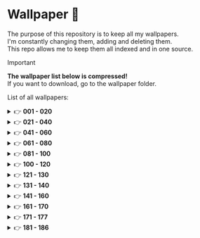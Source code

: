 # Wallpaper 🎨

The purpose of this repository is to keep all my wallpapers.<br />I'm constantly changing them, adding and deleting them.<br />This repo allows me to keep them all indexed and in one source.

> [!IMPORTANT]
> **The wallpaper list below is compressed!**<br />
> If you want to download, go to the wallpaper folder.

List of all wallpapers:

<details>
  <summary>&#128073 <b>001 - 020</b></summary><br/>

  <!-- START -->

N°001
![001_wallpaper](https://github.com/simonemargio/Wallpaper/assets/22590804/55d8f1bd-ef0f-4e48-991f-3cc6acb90ce1)
N°002
![002_wallpaper](https://github.com/simonemargio/Wallpaper/assets/22590804/031c2e05-3051-4fc9-9815-072b398bde55)
N°003
![003_wallpaper](https://github.com/simonemargio/Wallpaper/assets/22590804/b76ca13b-73d1-4b6f-ab59-801ee638caec)
N°004
![004_wallpaper](https://github.com/simonemargio/Wallpaper/assets/22590804/2d5cd822-ec45-44d2-a5f6-893cffcae092)
N°005
![005_wallpaper](https://github.com/simonemargio/Wallpaper/assets/22590804/79a6c3be-c5ee-498d-8427-1c0061699890)
N°006
![006_wallpaper](https://github.com/simonemargio/Wallpaper/assets/22590804/6aefcbeb-f666-401f-b73f-10d653ac6817)
N°007
![007_wallpaper](https://github.com/simonemargio/Wallpaper/assets/22590804/d48c516e-e4fe-4874-a801-adf215fa147f)
N°008
![008_wallpaper](https://github.com/simonemargio/Wallpaper/assets/22590804/d39c4a27-0527-40ef-80f0-23ecfe1e9699)
N°009
![009_wallpaper](https://github.com/simonemargio/Wallpaper/assets/22590804/13f13804-b921-4434-ab0b-618077c6672c)
N°010
![010_wallpaper](https://github.com/simonemargio/Wallpaper/assets/22590804/8ca2dce6-d288-4031-b160-70702ca0b48f)
N°011
![011_wallpaper](https://github.com/simonemargio/Wallpaper/assets/22590804/286f9955-df8c-4547-a089-a4804dedcd6d)
N°012
![012_wallpaper](https://github.com/simonemargio/Wallpaper/assets/22590804/9926b81d-802f-4f23-a0c2-4151051b887f)
N°013
![013_wallpaper](https://github.com/simonemargio/Wallpaper/assets/22590804/1427760e-e611-46eb-b15f-d822165470b2)
N°014
![014_wallpaper](https://github.com/simonemargio/Wallpaper/assets/22590804/af1bd7f6-7a33-4215-94ea-dd7693ce22ff)
N°015
![015_wallpaper](https://github.com/simonemargio/Wallpaper/assets/22590804/041aed32-0259-455f-abf3-d18b73319cca)
N°016
![016_wallpaper](https://github.com/simonemargio/Wallpaper/assets/22590804/a2558057-0e97-441e-9b08-cb9171c270cf)
N°017
![017_wallpaper](https://github.com/simonemargio/Wallpaper/assets/22590804/24c69fcd-d568-4a5d-937d-d922f17786c2)
N°018
![018_wallpaper](https://github.com/simonemargio/Wallpaper/assets/22590804/c1c33c8c-127d-4072-9b67-8d493a295b84)
N°019
![019_wallpaper](https://github.com/simonemargio/Wallpaper/assets/22590804/93d7d3f1-2aa0-48b5-8add-c073616296df)
N°020
![020_wallpaper](https://github.com/simonemargio/Wallpaper/assets/22590804/232c3da1-4b22-4951-9ffe-34b37952404d)

  <!-- END -->
</details>

<details>
  <summary>&#128073 <b>021 - 040</b></summary><br/>

  <!-- START -->

N°021
![021_wallpaper](https://github.com/simonemargio/Wallpaper/assets/22590804/f060c4ab-470d-49a7-b7be-3669a903c266)
N°022
![022_wallpaper](https://github.com/simonemargio/Wallpaper/assets/22590804/4e10e9db-8a07-4259-a368-ee97f6447a25)
N°023
![023_wallpaper](https://github.com/simonemargio/Wallpaper/assets/22590804/5e7d74ec-9f48-4055-9106-b6d3449a530b)
N°024
![024_wallpaper](https://github.com/simonemargio/Wallpaper/assets/22590804/b6246796-fa47-4f79-975d-79a145ce7081)
N°025
![025_wallpaper](https://github.com/simonemargio/Wallpaper/assets/22590804/4b303369-9d81-468b-80dc-a0659fabfcee)
N°026
![026_wallpaper](https://github.com/simonemargio/Wallpaper/assets/22590804/e41beb23-7c11-43b6-a719-5e201781018d)
N°027
![027_wallpaper](https://github.com/simonemargio/Wallpaper/assets/22590804/0b58faf1-a96b-4b74-8dcf-0215457510b1)
N°028
![028_wallpaper](https://github.com/simonemargio/Wallpaper/assets/22590804/9306d46d-5d52-4ac5-8112-f298f879350c)
N°029
![029_wallpaper](https://github.com/simonemargio/Wallpaper/assets/22590804/31307f1e-773e-4d5e-a52e-029ed5301aa9)
N°030
![030_wallpaper](https://github.com/simonemargio/Wallpaper/assets/22590804/dd8a28ef-4c5c-495c-87ee-3531e86a3f12)
N°031
![031_wallpaper](https://github.com/simonemargio/Wallpaper/assets/22590804/55b9d0a8-f24d-465f-bd0d-76236a3450a5)
N°032
![032_wallpaper](https://github.com/simonemargio/Wallpaper/assets/22590804/250e3da1-dadc-4e6e-8fe5-006a30e13b24)
N°033
![033_wallpaper](https://github.com/simonemargio/Wallpaper/assets/22590804/0103a645-0ae7-4b2f-b15f-41195daeefe8)
N°034
![034_wallpaper](https://github.com/simonemargio/Wallpaper/assets/22590804/82da29fc-5cac-4bf5-9978-7e45165cfb82)
N°035
![035_wallpaper](https://github.com/simonemargio/Wallpaper/assets/22590804/e12d7da9-d8ce-4615-a134-5cce9f53ec8f)
N°036
![036_wallpaper](https://github.com/simonemargio/Wallpaper/assets/22590804/598b0b71-dbee-47f5-b2d6-35061158fe55)
N°037
![037_wallpaper](https://github.com/simonemargio/Wallpaper/assets/22590804/228395e1-1f73-4a01-bfae-0a4d531fdd14)
N°038
![038_wallpaper](https://github.com/simonemargio/Wallpaper/assets/22590804/f7fa56e7-028c-4fd5-983d-41a940fb8c21)
N°039
![039_wallpaper](https://github.com/simonemargio/Wallpaper/assets/22590804/7b339f59-5f3b-4442-ba90-684b4131c955)
N°040
![040_wallpaper](https://github.com/simonemargio/Wallpaper/assets/22590804/2243b116-9433-4730-aed1-1fe8282a68b4)

  <!-- END -->
</details>

<details>
  <summary>&#128073 <b>041 - 060</b></summary><br/>

  <!-- START -->

N°041
![041_wallpaper](https://github.com/simonemargio/Wallpaper/assets/22590804/4d242c70-c70b-48aa-aa0a-7d53a9883693)
N°042
![042_wallpaper](https://github.com/simonemargio/Wallpaper/assets/22590804/1ac05a75-62e6-4ed8-b7c9-d42ea2df2c79)
N°043
![043_wallpaper](https://github.com/simonemargio/Wallpaper/assets/22590804/b96baa9d-4e90-461b-ab31-1bf295b2f839)
N°044
![044_wallpaper](https://github.com/simonemargio/Wallpaper/assets/22590804/938ed20e-f700-4d2a-9d75-4e918768eaf9)
N°045
![045_wallpaper](https://github.com/simonemargio/Wallpaper/assets/22590804/7ee205b2-9baf-4e5b-b53d-de7017c3bcee)
N°046
![046_wallpaper](https://github.com/simonemargio/Wallpaper/assets/22590804/6dede694-fd30-4476-b08e-4a0eb8bd5fe6)
N°047
![047_wallpaper](https://github.com/simonemargio/Wallpaper/assets/22590804/9e75a246-c8cd-4aab-867b-8c7cdf8c8cfa)
N°048
![048_wallpaper](https://github.com/simonemargio/Wallpaper/assets/22590804/f4bfdd0c-0d88-431e-84be-2df6f16f4140)
N°049
![049_wallpaper](https://github.com/simonemargio/Wallpaper/assets/22590804/0bb9fe96-7f87-4df3-a6ab-674866b2ca15)
N°050
![050_wallpaper](https://github.com/simonemargio/Wallpaper/assets/22590804/b829121b-e8bd-41f6-a366-1f750090394c)
N°051
![051_wallpaper](https://github.com/simonemargio/Wallpaper/assets/22590804/884a7241-5052-44be-83db-aea3b2e3a899)
N°052
![052_wallpaper](https://github.com/simonemargio/Wallpaper/assets/22590804/e551ed0d-c48f-4ee1-9bc8-44090bb6266a)
N°053
![053_wallpaper](https://github.com/simonemargio/Wallpaper/assets/22590804/5374361e-d6b5-4df3-a3f6-95f62b918453)
N°054
![054_wallpaper](https://github.com/simonemargio/Wallpaper/assets/22590804/8edc0e99-6d25-4697-b822-45d50f29d078)
N°055
![055_wallpaper](https://github.com/simonemargio/Wallpaper/assets/22590804/3e98e665-862a-4afc-93dd-361c2236c35c)
N°056
![056_wallpaper](https://github.com/simonemargio/Wallpaper/assets/22590804/c7baeda8-968d-4b40-bfb0-d5616a7e83d6)
N°057
![057_wallpaper](https://github.com/simonemargio/Wallpaper/assets/22590804/58a64f42-65cd-4a64-83b2-45b29bf186c3)
N°058
![058_wallpaper](https://github.com/simonemargio/Wallpaper/assets/22590804/9e6743f4-1990-4226-92ba-108378da28a4)
N°059
![059_wallpaper](https://github.com/simonemargio/Wallpaper/assets/22590804/16923025-342e-4558-b425-8cd703193391)
N°060
![060_wallpaper](https://github.com/simonemargio/Wallpaper/assets/22590804/815588cc-4fdb-477e-a5b4-b06e8212b8db)

  <!-- END -->
</details>

<details>
  <summary>&#128073 <b>061 - 080</b></summary><br/>

  <!-- START -->

N°061
![061_wallpaper](https://github.com/simonemargio/Wallpaper/assets/22590804/5785adad-48da-406c-ac88-943d9ea3a9ec)
N°062
![062_wallpaper](https://github.com/simonemargio/Wallpaper/assets/22590804/28f4112d-742b-41fd-92ed-0b05428ea7b7)
N°063
![063_wallpaper](https://github.com/simonemargio/Wallpaper/assets/22590804/8135b34b-29bf-448e-a367-ac21251d1895)
N°064
![064_wallpaper](https://github.com/simonemargio/Wallpaper/assets/22590804/2275f598-7f28-45ae-8694-97be678c91e0)
N°065
![065_wallpaper](https://github.com/simonemargio/Wallpaper/assets/22590804/84a89374-c416-4c17-b56e-66a7fa61eecd)
N°066
![066_wallpaper](https://github.com/simonemargio/Wallpaper/assets/22590804/dee7bb1f-7d6b-419f-908d-5500b0556f6a)
N°067
![067_wallpaper](https://github.com/simonemargio/Wallpaper/assets/22590804/e98cb2d7-fde4-4d2d-83e6-cb6a8bd27b61)
N°068
![068_wallpaper](https://github.com/simonemargio/Wallpaper/assets/22590804/cd9c3a05-c4f5-4170-a725-ff7b5b3e8217)
N°069
![069_wallpaper](https://github.com/simonemargio/Wallpaper/assets/22590804/b600bd21-01b8-4ad3-93f6-aceec61c83fe)
N°070
![070_wallpaper](https://github.com/simonemargio/Wallpaper/assets/22590804/b5da5867-7982-418d-ab0b-69e884f8ebf4)
N°071
![071_wallpaper](https://github.com/simonemargio/Wallpaper/assets/22590804/77a629fe-9c89-4fdd-9c34-0e2a06b8143e)
N°072
![072_wallpaper](https://github.com/simonemargio/Wallpaper/assets/22590804/6e4e0e7c-6a39-4fae-a028-b0be96e4c734)
N°073
![073_wallpaper](https://github.com/simonemargio/Wallpaper/assets/22590804/a4d70331-d8f9-4dec-a1cb-70e296180525)
N°074
![074_wallpaper](https://github.com/simonemargio/Wallpaper/assets/22590804/a1a3fc1f-e45c-44bc-a9e0-0ee075f450b4)
N°075
![075_wallpaper](https://github.com/simonemargio/Wallpaper/assets/22590804/9daa980a-e9cb-4db9-9899-e834739621d8)
N°076
![076_wallpaper](https://github.com/simonemargio/Wallpaper/assets/22590804/683bbd14-1272-4356-9b80-a2623814b833)
N°077
![077_wallpaper](https://github.com/simonemargio/Wallpaper/assets/22590804/24575cd9-7964-482f-9acd-9c3fc281ddb2)
N°078
![078_wallpaper](https://github.com/simonemargio/Wallpaper/assets/22590804/376d13c1-63d5-4af0-bd4f-34529291f865)
N°079
![079_wallpaper](https://github.com/simonemargio/Wallpaper/assets/22590804/29028e16-9b6b-41b2-a820-2a1fd693a49e)
N°080
![080_wallpaper](https://github.com/simonemargio/Wallpaper/assets/22590804/990ee81e-84b1-4002-a053-bab5be284e28)

  <!-- END -->
</details>

<details>
  <summary>&#128073 <b>081 - 100</b></summary><br/>

  <!-- START -->

N°081
![081_wallpaper](https://github.com/simonemargio/Wallpaper/assets/22590804/2bd18b31-9021-48a6-b0ef-3fda9fb9f85a)
N°082
![082_wallpaper](https://github.com/simonemargio/Wallpaper/assets/22590804/8826fd1d-b857-4785-bf3a-bee3cdf46c2a)
N°083
![083_wallpaper](https://github.com/simonemargio/Wallpaper/assets/22590804/28bc8829-f3a9-4d48-91aa-011a1fb4a0e3)
N°084
![084_wallpaper](https://github.com/simonemargio/Wallpaper/assets/22590804/f30f424b-1661-4028-9268-3d3a5f088ec3)
N°085
![085_wallpaper](https://github.com/simonemargio/Wallpaper/assets/22590804/2f83bcc7-0d77-45b8-8842-85dc98781cb9)
N°086
![086_wallpaper](https://github.com/simonemargio/Wallpaper/assets/22590804/233719d2-0995-441e-b23b-e1f1c3d1d609)
N°087
![087_wallpaper](https://github.com/simonemargio/Wallpaper/assets/22590804/d85afd29-dd68-44aa-a48f-4ef6e88cf28c)
N°088
![088_wallpaper](https://github.com/simonemargio/Wallpaper/assets/22590804/82f504b7-7a98-44a1-a630-91a6c31c4ae8)
N°089
![089_wallpaper](https://github.com/simonemargio/Wallpaper/assets/22590804/145e5a42-b367-480b-821c-5beff1c16971)
N°090
![090_wallpaper](https://github.com/simonemargio/Wallpaper/assets/22590804/d4786893-9ae9-4c47-8184-2eb113f95c67)
N°091
![091_wallpaper](https://github.com/simonemargio/Wallpaper/assets/22590804/3bc73303-c102-4534-aaf7-f90b06b7f601)
N°092
![092_wallpaper](https://github.com/simonemargio/Wallpaper/assets/22590804/645e7e9c-15f4-4d89-a907-bbcb9a4b6cc9)
N°093
![093_wallpaper](https://github.com/simonemargio/Wallpaper/assets/22590804/c4c8f039-ab2f-4dfc-a747-cee97f41a06c)
N°094
![094_wallpaper](https://github.com/simonemargio/Wallpaper/assets/22590804/39319afe-520f-4e67-9f44-c9b25f32fd01)
N°095
![095_wallpaper](https://github.com/simonemargio/Wallpaper/assets/22590804/a85c4ace-92cf-488b-890e-0c54b59f55bb)
N°096
![096_wallpaper](https://github.com/simonemargio/Wallpaper/assets/22590804/df850d6c-dfd9-4672-b93d-f97f85d39cd0)
N°097
![097_wallpaper](https://github.com/simonemargio/Wallpaper/assets/22590804/a4a3c77e-c61d-4c41-a14c-6769e794cb55)
N°098
![098_wallpaper](https://github.com/simonemargio/Wallpaper/assets/22590804/f3e51db7-3120-4f2e-83ba-fcc619843776)
N°099
![099_wallpaper](https://github.com/simonemargio/Wallpaper/assets/22590804/1a651bbd-c08b-4d1e-a5f2-2f360dd3d282)
N°100
![100_wallpaper](https://github.com/simonemargio/Wallpaper/assets/22590804/0fec621c-819f-48f2-b16c-2ac9a5169abc)

  <!-- END -->
</details>

<details>
  <summary>&#128073 <b>100 - 120</b></summary><br/>

  <!-- START -->

N°101
![101_wallpaper](https://github.com/simonemargio/Wallpaper/assets/22590804/9cbb6367-c202-4627-9bdc-f6228d8ca3a8)
N°102
![102_wallpaper](https://github.com/simonemargio/Wallpaper/assets/22590804/660a9128-e92f-477a-94fb-fdaca1d86fd9)
N°103
![103_wallpaper](https://github.com/simonemargio/Wallpaper/assets/22590804/e03f6b87-f56c-4e73-bec5-fa6ef72b3960)
N°104
![104_wallpaper](https://github.com/simonemargio/Wallpaper/assets/22590804/882e130b-3871-4164-91fa-c164e5e82331)
N°105
![105_wallpaper](https://github.com/simonemargio/Wallpaper/assets/22590804/830cd510-90ec-4b19-a83f-0f8965c4252b)
N°106
![106_wallpaper](https://github.com/simonemargio/Wallpaper/assets/22590804/fc297429-c62d-45ee-b970-a002c4972075)
N°107
![107_wallpaper](https://github.com/simonemargio/Wallpaper/assets/22590804/3d515351-9d76-4f97-9dc0-e0c10dbc4e90)
N°108
![108_wallpaper](https://github.com/simonemargio/Wallpaper/assets/22590804/15922899-5f45-4fee-9e89-9a1c8a44e399)
N°109
![109_wallpaper](https://github.com/simonemargio/Wallpaper/assets/22590804/d04e460e-011a-40e9-b693-f1fdeac0b565)
N°110
![110_wallpaper](https://github.com/simonemargio/Wallpaper/assets/22590804/3fb7a514-e431-4d42-b2f0-a786007107a6)
N°111
![111_wallpaper](https://github.com/simonemargio/Wallpaper/assets/22590804/f6c2bc3a-dbc3-4ab2-ad9b-0d7d521201af)
N°112
![112_wallpaper](https://github.com/simonemargio/Wallpaper/assets/22590804/33ed69e0-f331-49b1-a5f4-66bb34492e7e)
N°113
![113_wallpaper](https://github.com/simonemargio/Wallpaper/assets/22590804/66d48500-9c12-481f-8670-9a948be2a853)
N°114
![114_wallpaper](https://github.com/simonemargio/Wallpaper/assets/22590804/5d163973-4e02-48bd-a526-6252514633a1)
N°115
![115_wallpaper](https://github.com/simonemargio/Wallpaper/assets/22590804/a1b4a911-677c-495e-a490-a135733b85f3)
N°116
![116_wallpaper](https://github.com/simonemargio/Wallpaper/assets/22590804/dc22e9b7-024f-4850-9875-44db4a44e219)
N°117
![117_wallpaper](https://github.com/simonemargio/Wallpaper/assets/22590804/7c6cf97b-9618-452c-9052-32c4e6140e26)
N°118
![118_wallpaper](https://github.com/simonemargio/Wallpaper/assets/22590804/5a0ef702-199d-461a-ac5d-ae473219758c)
N°119
![119_wallpaper](https://github.com/simonemargio/Wallpaper/assets/22590804/bd72517c-450a-4201-88ca-e8ea6dd0b79a)
N°120
![120_wallpaper](https://github.com/simonemargio/Wallpaper/assets/22590804/8121bdb3-0d93-4e40-9381-64a98c004be8)

  <!-- END -->
</details>

<details>
  <summary>&#128073 <b>121 - 130</b></summary><br/>

  <!-- START -->

N°121
![121_wallpaper](https://github.com/simonemargio/Wallpaper/assets/22590804/d55f35ef-fa1a-4918-bcaf-dba5cae4f3b8)
N°122
![122_wallpaper](https://github.com/simonemargio/Wallpaper/assets/22590804/e581f0a9-9af0-40c3-806a-7b0cfcbe9e3b)
N°123
![123_wallpaper](https://github.com/simonemargio/Wallpaper/assets/22590804/411b4d5b-adb6-46fe-9852-32541a220ae7)
N°124
![124_wallpaper](https://github.com/simonemargio/Wallpaper/assets/22590804/a031ae8c-1667-4d2a-b9e5-83b3386aef73)
N°125
![125_wallpaper](https://github.com/simonemargio/Wallpaper/assets/22590804/f5e7d8fd-4091-448a-814e-d58bef202653)
N°126
![126_wallpaper](https://github.com/simonemargio/Wallpaper/assets/22590804/5dad5530-379a-447a-92aa-14b24066cca3)
N°127
![127_wallpaper](https://github.com/simonemargio/Wallpaper/assets/22590804/b210a0c9-5847-4558-a36c-b68e2ef52e4d)
N°128
![128_wallpaper](https://github.com/simonemargio/Wallpaper/assets/22590804/ad947768-36ad-4cd3-bee2-194914e44446)
N°129
![129_wallpaper](https://github.com/simonemargio/Wallpaper/assets/22590804/ca5b7ea3-fbb1-4bee-92ab-9eeda3453371)
N°130
![130_wallpaper](https://github.com/simonemargio/Wallpaper/assets/22590804/85246d84-d29b-4693-8695-4a0153b8337a)

  <!-- END -->
</details>

<details>
  <summary>&#128073 <b>131 - 140</b></summary><br/>

  <!-- START -->

N°131
![131_wallpaper](https://github.com/simonemargio/Wallpaper/assets/22590804/31748aae-386b-408d-b092-c1586fc503d9)
N°132
![132_wallpaper](https://github.com/simonemargio/Wallpaper/assets/22590804/c45d40a1-2e1e-4f03-9efc-be511afbb677)
N°133
![133_wallpaper](https://github.com/simonemargio/Wallpaper/assets/22590804/045edb93-2040-4875-b300-3636e8e05af5)
N°134
![134_wallpaper](https://github.com/simonemargio/Wallpaper/assets/22590804/2d9da9f9-13a6-41b9-95ce-fccb9730bb07)
N°135
![135_wallpaper](https://github.com/simonemargio/Wallpaper/assets/22590804/1c73e465-fbbf-4462-8a9f-17a2a2c9a0ab)
N°136
![136_wallpaper](https://github.com/simonemargio/Wallpaper/assets/22590804/3ea694dc-52d1-4f70-ab7c-4bfe7e7f578a)
N°137
![137_wallpaper](https://github.com/simonemargio/Wallpaper/assets/22590804/dcf3dbe9-cf17-4cee-afe5-8df6f1f9c6f5)
N°138
![138_wallpaper](https://github.com/simonemargio/Wallpaper/assets/22590804/d2c5d2ef-e100-466c-bc92-ec032e38e9b4)
N°139
![139_wallpaper](https://github.com/simonemargio/Wallpaper/assets/22590804/bad9336d-e895-4c2a-8ca8-ccba9bf8ebf8)
N°140
![140_wallpaper](https://github.com/simonemargio/Wallpaper/assets/22590804/8ee1086d-1ca6-43d0-9c7f-f5f6cc2e4a50)

  <!-- END -->
</details>

<details>
  <summary>&#128073 <b>141 - 160</b></summary><br/>

  <!-- START -->

N°141
![141_wallpaper](https://github.com/simonemargio/Wallpaper/assets/22590804/9c8a8bb0-1950-4964-8aba-e65c9a3ba40e)
N°142
![142_wallpaper](https://github.com/simonemargio/Wallpaper/assets/22590804/04f35395-936b-4136-a270-a46c6c2aa316)
N°143
![143_wallpaper](https://github.com/simonemargio/Wallpaper/assets/22590804/99fd9002-e670-4f65-998d-595c91e6017b)
N°144
![144_wallpaper](https://github.com/simonemargio/Wallpaper/assets/22590804/f5bd199a-655c-470b-bf91-f6cc17745d51)
N°145
![145_wallpaper](https://github.com/simonemargio/Wallpaper/assets/22590804/597f1ce1-495c-42b4-a6a2-87c354af862e)
N°146
![146_wallpaper](https://github.com/simonemargio/Wallpaper/assets/22590804/d3ffaa00-8166-41b4-92bb-22743150b8a5)
N°147
![147_wallpaper](https://github.com/simonemargio/Wallpaper/assets/22590804/ed29d1ec-c76d-4cad-926f-70826c2cadcb)
N°148
![148_wallpaper](https://github.com/simonemargio/Wallpaper/assets/22590804/ff28c819-31d2-46e6-a2c0-737114557fc1)
N°149
![149_wallpaper](https://github.com/simonemargio/Wallpaper/assets/22590804/8fd0b77b-3cc6-452f-8685-dd9313a11c44)
N°150
![150_wallpaper](https://github.com/simonemargio/Wallpaper/assets/22590804/0d4c3dda-b930-4d8b-9370-a97ec2d3ed7a)
N°151
![151_wallpaper](https://github.com/simonemargio/Wallpaper/assets/22590804/f394a98d-0023-4623-b058-3273d3c02122)
N°152
![152_wallpaper](https://github.com/simonemargio/Wallpaper/assets/22590804/d35b1111-7bb8-4c5b-a997-13d1b2570147)
N°153
![153_wallpaper](https://github.com/simonemargio/Wallpaper/assets/22590804/957a5e6a-a7a6-4024-b4b7-b6afb141351d)
N°154
![154_wallpaper](https://github.com/simonemargio/Wallpaper/assets/22590804/b855ab1f-4ba0-4a38-b9de-02af535bba50)
N°155
![155_wallpaper](https://github.com/simonemargio/Wallpaper/assets/22590804/84fe386a-8da8-4705-acd5-f1be5ff74436)
N°156
![156_wallpaper](https://github.com/simonemargio/Wallpaper/assets/22590804/87a163ed-990b-47c3-9dce-348edf669357)
N°157
![157_wallpaper](https://github.com/simonemargio/Wallpaper/assets/22590804/b4df401a-d8a4-4164-a720-a8900b2bab14)
N°158
![158_wallpaper](https://github.com/simonemargio/Wallpaper/assets/22590804/2009ff38-b83e-42ed-b681-67a35ee28194)
N°159
![159_wallpaper](https://github.com/simonemargio/Wallpaper/assets/22590804/583a6d19-5ea3-4c32-8de2-db8585a0c30d)
N°160
![160_wallpaper](https://github.com/simonemargio/Wallpaper/assets/22590804/66fae110-f8be-4464-916c-4ba3c2ad17f5)

  <!-- END -->
</details>

<details>
  <summary>&#128073 <b>161 - 170</b></summary><br/>

N°161
![161_wallpaper](https://github.com/simonemargio/Wallpaper/assets/22590804/f8b4ac7d-c7d4-4f3a-bd93-d39aaae0cae4)
N°162
![162_wallpaper](https://github.com/simonemargio/Wallpaper/assets/22590804/5e708a54-1cac-4a28-926b-6808fd1934d1)
N°163
![163_wallpaper](https://github.com/simonemargio/Wallpaper/assets/22590804/4123dfe6-6793-469d-8763-2161c5ccaa39)
N°164
![164_wallpaper](https://github.com/simonemargio/Wallpaper/assets/22590804/816f7bfa-ab49-4cf5-86ce-a97bc55b8e38)
N°165
![165_wallpaper - 01](https://github.com/simonemargio/Wallpaper/assets/22590804/90869dcf-5c4c-45ae-88cd-5403bb99c952)
N°166
![166_wallpaper - 01](https://github.com/simonemargio/Wallpaper/assets/22590804/cdd8b5b5-1292-436b-8c1b-65eebd67a1e9)
N°167
![167_wallpaper - 01](https://github.com/simonemargio/Wallpaper/assets/22590804/14673332-71fd-475e-8ccc-c0a3c3a148ad)
N°168
![168_wallpaper - 01](https://github.com/simonemargio/Wallpaper/assets/22590804/4904d147-1643-45c8-bbb6-5bf494d23595)
N°169
![169_wallpaper](https://github.com/simonemargio/Wallpaper/assets/22590804/3c8262b6-3be0-41b2-b73b-5db7d0dc38f0)
N°170
![170_wallpaper](https://github.com/simonemargio/Wallpaper/assets/22590804/800dde85-85ed-4e99-bbf8-a61e1e7a9620)

  <!-- END -->
</details>

<details>
  <summary>&#128073 <b>171 - 177</b></summary><br/>

N°171
![171_wallpaper](https://github.com/simonemargio/Wallpaper/assets/22590804/3f80798f-bb85-457c-a53e-feb7ee80817a)
N°172
![172_wallpaper](https://github.com/simonemargio/Wallpaper/assets/22590804/066f6510-b50b-4404-bf99-f3aceed6a1da)
N°173
![173_wallpaper](https://github.com/simonemargio/Wallpaper/assets/22590804/1107e665-d3b3-42f5-b331-bec8a172d914)
N°174
![174_wallpaper](https://github.com/simonemargio/Wallpaper/assets/22590804/af0f92fe-a93d-4c83-9eb8-2d001b1fafaa)
N°175
![175_wallpaper](https://github.com/simonemargio/Wallpaper/assets/22590804/c91ff293-03cf-476b-b97f-562b69aff4f2)
N°176
![176_wallpaper](https://github.com/simonemargio/Wallpaper/assets/22590804/6ca6fd85-2730-4486-a2e8-bfa62af6ad5c)
N°177
![177_wallpaper](https://github.com/simonemargio/Wallpaper/assets/22590804/1335b34f-bd93-49ad-ae99-8c2369e95541)
N°178
![178_wallpaper](https://github.com/simonemargio/Wallpaper/assets/22590804/fbe61df6-97f9-4763-89a0-61a9f1ac3cd8)
N°179
![179_wallpaper](https://github.com/simonemargio/Wallpaper/assets/22590804/2e11a911-cd2d-4e66-9be3-a70b0891e549)
N°180
![180_wallpaper](https://github.com/simonemargio/Wallpaper/assets/22590804/69784938-483e-428f-b981-defa0c27b50f)

  <!-- END -->
</details>

<details>
  <summary>&#128073 <b>181 - 186</b></summary><br/>

N°181
![181_wallpaper](https://github.com/simonemargio/Wallpaper/assets/22590804/a3e3d3c9-0fde-4853-9d4b-308467d8d571)
N°182
![182_wallpaper](https://github.com/simonemargio/Wallpaper/assets/22590804/e22155a4-858a-4739-a931-d0b2429f5998)
N°183
![183_wallpaper](https://github.com/simonemargio/Wallpaper/assets/22590804/2a6017b5-fe7b-4485-a3ec-d98b0b902349)
N°184
![184_wallpaper](https://github.com/simonemargio/Wallpaper/assets/22590804/ac73812d-0b75-4b93-bff2-0027f4354b09)
N°185
![185_wallpaper](https://github.com/simonemargio/Wallpaper/assets/22590804/21809661-864b-4ac8-9475-274927ea1cb9)
N°186
![186_wallpaper](https://github.com/simonemargio/Wallpaper/assets/22590804/251e855e-2661-4391-bfaf-e4e975fbb8a8)

  <!-- END -->
</details>

